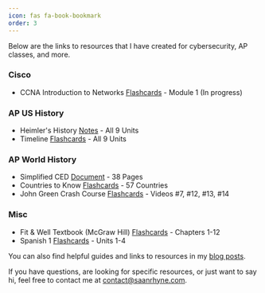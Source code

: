```yaml
---
icon: fas fa-book-bookmark
order: 3
---
```


Below are the links to resources that I have created for cybersecurity, AP classes, and more.

### Cisco
- CCNA Introduction to Networks [Flashcards](https://knowt.com/folder/b5eae054-ed8a-4616-bfbb-86f16a98f9bb) - Module 1 (In progress)

### AP US History
- Heimler's History [Notes](https://docs.google.com/document/d/1WD53BoYlB2iM8AfUpG2ktiLiXQlWk7J7cYzy36ASMeQ/edit?usp=sharing) - All 9 Units
- Timeline [Flashcards](https://knowt.com/flashcards/ff31c285-bb67-4b01-9e9f-3db88f67d039) - All 9 Units

### AP World History
- Simplified CED [Document](https://docs.google.com/document/d/1u2NEjHtAruCwUEJlGC2R7_VYe3kwtl6zLeiWFm1_xJY/edit?usp=sharing) - 38 Pages
- Countries to Know [Flashcards](https://knowt.com/flashcards/905816bf-8f4a-4ada-80ae-9e521d1b29b4) - 57 Countries
- John Green Crash Course [Flashcards](https://knowt.com/folder/60d4e883-1d48-4a14-b36d-848b0283954d) - Videos #7, #12, #13, #14

### Misc
- Fit & Well Textbook (McGraw Hill) [Flashcards](https://knowt.com/folder/06e786b2-4775-449e-b7df-be152e79d2bf) - Chapters 1-12
- Spanish 1 [Flashcards](https://knowt.com/folder/4a67663c-32e4-4168-9832-23fe065b00f3) - Units 1-4

You can also find helpful guides and links to resources in my [blog posts](/categories).

If you have questions, are looking for specific resources, or just want to say hi, feel free to contact me at [contact@saanrhyne.com](mailto:contact@saanrhyne.com).
